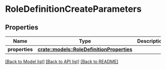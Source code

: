 # RoleDefinitionCreateParameters

## Properties

Name | Type | Description | Notes
------------ | ------------- | ------------- | -------------
**properties** | [**crate::models::RoleDefinitionProperties**](RoleDefinitionProperties.md) |  | 

[[Back to Model list]](../README.md#documentation-for-models) [[Back to API list]](../README.md#documentation-for-api-endpoints) [[Back to README]](../README.md)



